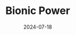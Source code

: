 ---  
layout: startup_page  
title: "Bionic Power"  
id: "bionicpower.com"  
permalink: "/bionicpowerbionicpower.com07182024/"  
website: "http://www.bionic-power.com"  
funding_round: "Series A"  
funding_amount: ""  
investors: "Hanger Ventures"  
about: "Bionic Power develops active lower body smart orthotic devices that enhance personal mobility for children and adults with neuromuscular diseases and conditions. Their devices improve walking abilities for individuals with conditions such as cerebral palsy, spina bifida, and stroke. The company aims to provide life-changing products improving the quality of life for those with mobility challenges."  
markets: "Medical Devices, Orthotics, Prosthetics"  
hq: "Burnaby, British Columbia, Canada"  
founded_year: "2007"  
linkedin: "https://ca.linkedin.com/company/bionic-power"  
twitter: "https://twitter.com/Bionic_Power"  
instagram: ""  
facebook: "https://www.facebook.com/BionicPowerInc"  
crunchbase: "https://www.crunchbase.com/organization/bionic-power"  
pitchbook: "https://pitchbook.com/profiles/company/98776-63"  

date_display: "18-Jul-2024"  
date: "2024-07-18"

# SEO Optimization  
meta_title: "Bionic Power - Series A"  
meta_description: "Bionic Power, Bionic Power develops active lower body smart orthotic devices that enhance personal mobility for children and adults with neuromuscular diseases and ..."  
meta_keywords: "Bionic Power, Medical Devices, Orthotics, Prosthetics, Series A funding"  
canonical_url: "https://startup.projectstartups.com/bionicpowerbionicpower.com07182024/"  
---